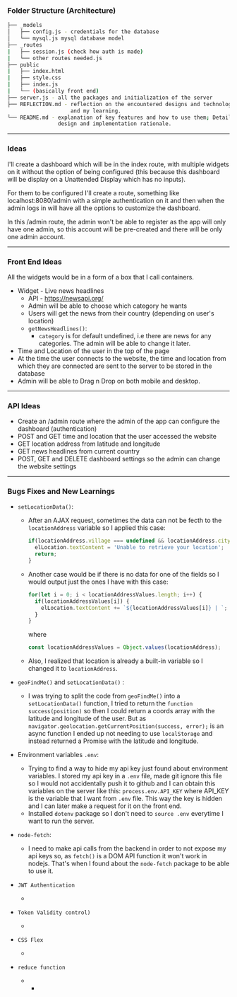 ### Folder Structure (Architecture) ###

```bash
├── _models
│   ├── config.js - credentials for the database
│   └── mysql.js mysql database model
├── _routes
|   ├── session.js (check how auth is made)
|   └── other routes needed.js
├── public
|   ├── index.html
|   ├── style.css
|   ├── index.js
|   └── (basically front end)
├── server.js - all the packages and initialization of the server
├── REFLECTION.md - reflection on the encountered designs and technologies
                    and my learning.
└── README.md - explanation of key features and how to use them; Details of my
                design and implementation rationale.
```

- - - -

### Ideas ###
I'll create a dashboard which will be in the index route, with multiple widgets
on it without the option of being configured (this because this dashboard will
be display on a Unattended Display which has no inputs).

For them to be configured I'll create a route, something like
localhost:8080/admin with a simple authentication on it and then when the admin
logs in will have all the options to customize the dashboard.

In this /admin route, the admin won't be able to register as the app will only
have one admin, so this account will be pre-created and there will be only
one admin account.

- - - -

### Front End Ideas ###
All the widgets would be in a form of a box that I call containers.

* Widget - Live news headlines
  * API - https://newsapi.org/
  * Admin will be able to choose which category he wants
  * Users will get the news from their country (depending on user's location)
  * `getNewsHeadlines()`:
    * `category` is for default undefined, i.e there are news for any categories.
    The admin will be able to change it later.
* Time and Location of the user in the top of the page
 * At the time the user connects to the website, the time and location
 from which they are connected are sent to the server to be stored in the database
* Admin will be able to Drag n Drop on both mobile and desktop.

- - - -

### API Ideas ###
* Create an /admin route where the admin of the app can configure the dashboard (authentication)
* POST and GET time and location that the user accessed the website
* GET location address from latitude and longitude
* GET news headlines from current country
* POST, GET and DELETE dashboard settings so the admin can change the website settings

- - - -

### Bugs Fixes and New Learnings ###
* `setLocationData()`:
  * After an AJAX request, sometimes the data can not be fecth to the
    `locationAddress` variable so I applied this case:
    ```javascript
    if(locationAddress.village === undefined && locationAddress.city === undefined && locationAddress.country === undefined) {
      elLocation.textContent = 'Unable to retrieve your location';
      return;
    }
    ```
  * Another case would be if there is no data for one of the fields so I would
    output just the ones I have with this case:
    ```javascript
    for(let i = 0; i < locationAddressValues.length; i++) {
      if(locationAddressValues[i]) {
        elLocation.textContent += `${locationAddressValues[i]} | `;
      }
    }
    ```
    where
    ```javascript
    const locationAddressValues = Object.values(locationAddress);
    ```
  * Also, I realized that location is already a built-in variable so I changed it to
    `locationAddress`.

* `geoFindMe()` and `setLocationData()` :
  * I was trying to split the code from `geoFindMe()` into a `setLocationData()`
  function, I tried to return the `function success(position)` so then I could
  return a coords array with the latitude and longitude of the user. But as
  `navigator.geolocation.getCurrentPosition(success, error);` is an async function
  I ended up not needing to use `localStorage` and instead returned a Promise
  with the latitude and longitude.

* Environment variables `.env`:
  * Trying to find a way to hide my api key just found about environment variables.
  I stored my api key in a `.env` file, made git ignore this file so I would
  not accidentally push it to github and I can obtain this variables on the server
  like this: `process.env.API_KEY` where API_KEY is the variable that I want
  from `.env` file. This way the key is hidden and I can later make a request
  for it on the front end.
  * Installed `dotenv` package so I don't need to `source .env` everytime I want
  to run the server.

* `node-fetch`:
  * I need to make api calls from the backend in order to not expose my api keys
  so, as `fetch()` is a DOM API function it won't work in nodejs. That's when
  I found about the `node-fetch` package to be able to use it.
* `JWT Authentication`
  * <!-- TODO  -->
* `Token Validity control)`
  * <!-- TODO -->
* `CSS Flex`
  * <!-- TODO -->
* `reduce function`
  * * <!-- TODO -->
